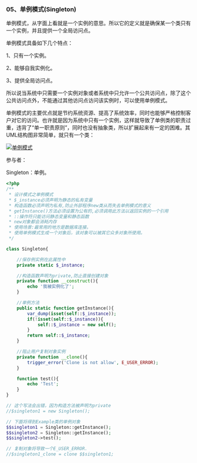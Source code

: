 ### 05、单例模式\(Singleton\)

单例模式，从字面上看就是一个实例的意思。所以它的定义就是确保某一个类只有一个实例，并且提供一个全局访问点。

单例模式具备如下几个特点：

1、只有一个实例。

2、能够自我实例化。

3、提供全局访问点。

所以说当系统中只需要一个实例对象或者系统中只允许一个公共访问点，除了这个公共访问点外，不能通过其他访问点访问该实例时，可以使用单例模式。

单例模式的主要优点就是节约系统资源、提高了系统效率，同时也能够严格控制客户对它的访问。也许就是因为系统中只有一个实例，这样就导致了单例类的职责过重，违背了“单一职责原则”，同时也没有抽象类，所以扩展起来有一定的困难。其UML结构图非常简单，就只有一个类：

[![](http://images.cnitblog.com/blog/381060/201310/08191350-7ffc1abdcf934de1abd3f7dcc683d992.png "单例模式")](http://images.cnitblog.com/blog/381060/201310/08191349-f6174c940aa44d86a765ac983778f699.png)

参与者：

Singleton：单例。

```php
<?php
/**
 * 设计模式之单例模式
 * $_instance必须声明为静态的私有变量
 * 构造函数必须声明为私有,防止外部程序new类从而失去单例模式的意义
 * getInstance()方法必须设置为公有的,必须调用此方法以返回实例的一个引用
 * ::操作符只能访问静态变量和静态函数
 * new对象都会消耗内存
 * 使用场景:最常用的地方是数据库连接。
 * 使用单例模式生成一个对象后，该对象可以被其它众多对象所使用。
 */

class Singleton{

    //保存例实例在此属性中
    private static $_instance;

    //构造函数声明为private,防止直接创建对象
    private function __construct(){
        echo '我被实例化了';
    }

    //单例方法
    public static function getInstance(){
        var_dump(isset(self::$_instance));
        if(!isset(self::$_instance)){
            self::$_instance = new self();
        }
        return self::$_instance;
    }

    //阻止用户复制对象实例
    private function __clone(){
        trigger_error('Clone is not allow', E_USER_ERROR);
    }

    function test(){
        echo 'Test';
    }
}

// 这个写法会出错，因为构造方法被声明为private
//$singleton1 = new Singleton();

// 下面将得到Example类的单例对象
$$singleton1 = Singleton::getInstance();
$$singleton2 = Singleton::getInstance();
$$singleton2->test();

// 复制对象将导致一个E_USER_ERROR.
//$singleton1_clone = clone $$singleton1;
```



